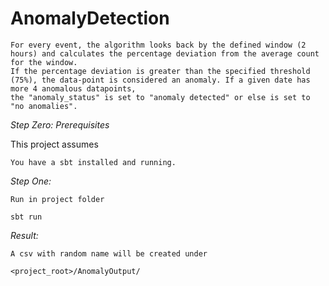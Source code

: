 # AnomalyDetection

    For every event, the algorithm looks back by the defined window (2 hours) and calculates the percentage deviation from the average count for the window. 
    If the percentage deviation is greater than the specified threshold (75%), the data-point is considered an anomaly. If a given date has more 4 anomalous datapoints,
    the "anomaly_status" is set to "anomaly detected" or else is set to "no anomalies".



*Step Zero: Prerequisites*

This project assumes

    You have a sbt installed and running.

*Step One:*

    Run in project folder
`sbt run`

*Result:*
    
    A csv with random name will be created under 
`<project_root>/AnomalyOutput/`



